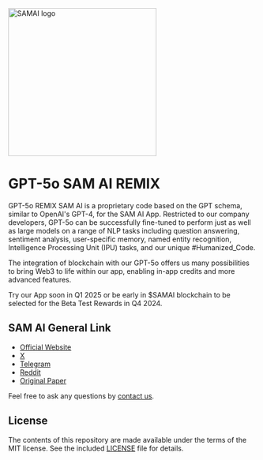 <picture>
  <source media="(prefers-color-scheme: dark)" srcset="https://samai.live/wp-content/uploads/2024/05/logo_retina-300x7BLACK.png">
  <img width="300" alt="SAMAI logo" src="https://samai.live/wp-content/uploads/2024/05/logo_retina-300x7BLACK.png">
</picture>

# GPT-5o SAM AI REMIX


GPT-5o REMIX SAM AI is a proprietary code based on the GPT schema, similar to OpenAI's GPT-4, for the SAM AI App. Restricted to our company developers, GPT-5o can be successfully fine-tuned to perform just as well as large models on a range of NLP tasks including question answering, sentiment analysis, user-specific memory, named entity recognition, Intelligence Processing Unit (IPU) tasks, and our unique #Humanized_Code.

The integration of blockchain with our GPT-5o offers us many possibilities to bring Web3 to life within our app, enabling in-app credits and more advanced features.

Try our App soon in Q1 2025 or be early in $SAMAI blockchain to be selected for the Beta Test Rewards in Q4 2024.


## SAM AI General Link

* [Official Website](https://samai.live)
* [X](https://x.com/OfficialSamAI)
* [Telegram](https://t.me/+PHqkpFjgV6IzZWZk)
* [Reddit](https://www.reddit.com/user/OfficialSamAI/)
* [Original Paper](https://samai.live/wp-content/uploads/2024/05/Technical_Whitepaper.pdf)

Feel free to ask any questions by [contact us](https://samai.live/contact).

## License

The contents of this repository are made available under the terms of the MIT license. See the included [LICENSE](LICENSE) file for details.
